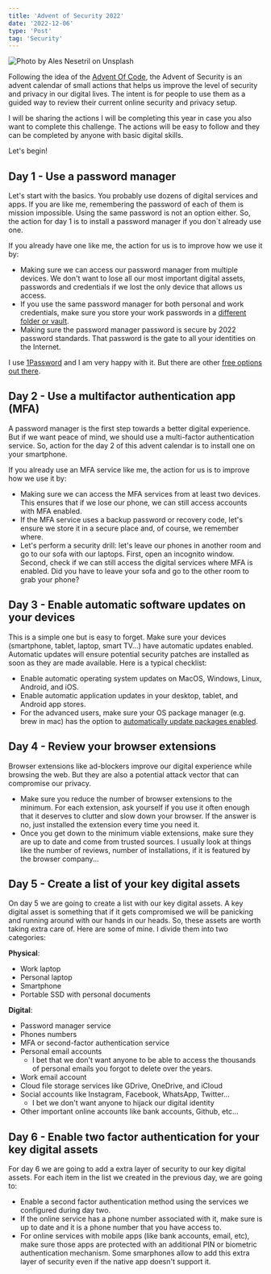 ```yaml
---
title: 'Advent of Security 2022'
date: '2022-12-06'
type: 'Post'
tag: 'Security'
---
```


![Photo by Ales Nesetril on Unsplash](/images/posts/advent-security-2022.jpeg 'Photo by Ales Nesetril on Unsplash')

Following the idea of the [Advent Of Code](https://adventofcode.com/2022/about), the Advent of Security is an advent calendar of small actions that helps us improve the level of security and privacy in our digital lives. The intent is for people to use them as a guided way to review their current online security and privacy setup.

I will be sharing the actions I will be completing this year in case you also want to complete this challenge. The actions will be easy to follow and they can be completed by anyone with basic digital skills.

Let's begin!

## Day 1 - Use a password manager

Let's start with the basics. You probably use dozens of digital services and apps. If you are like me, remembering the password of each of them is mission impossible. Using the same password is not an option either. So, the action for day 1 is to install a password manager if you don´t already use one.

If you already have one like me, the action for us is to improve how we use it by:

-   Making sure we can access our password manager from multiple devices. We don't want to lose all our most important digital assets, passwords and credentials if we lost the only device that allows us access.
-   If you use the same password manager for both personal and work credentials, make sure you store your work passwords in a [different folder or vault](https://www.youtube.com/watch?v=i8esgZ7Kyrg).
-   Making sure the password manager password is secure by 2022 password standards. That password is the gate to all your identities on the Internet.

I use [1Password](https://1password.com/) and I am very happy with it. But there are other [free options out there](https://cybernews.com/best-password-managers/free-password-managers/).

## Day 2 - Use a multifactor authentication app (MFA)

A password manager is the first step towards a better digital experience. But if we want peace of mind, we should use a multi-factor authentication service. So, action for the day 2 of this advent calendar is to install one on your smartphone.

If you already use an MFA service like me, the action for us is to improve how we use it by:

-   Making sure we can access the MFA services from at least two devices. This ensures that if we lose our phone, we can still access accounts with MFA enabled.
-   If the MFA service uses a backup password or recovery code, let's ensure we store it in a secure place and, of course, we remember where.
-   Let's perform a security drill: let's leave our phones in another room and go to our sofa with our laptops. First, open an incognito window. Second, check if we can still access the digital services where MFA is enabled. Did you have to leave your sofa and go to the other room to grab your phone?

## Day 3 - Enable automatic software updates on your devices

This is a simple one but is easy to forget. Make sure your devices (smartphone, tablet, laptop, smart TV...) have automatic updates enabled. Automatic updates will ensure potential security patches are installed as soon as they are made available. Here is a typical checklist:

-   Enable automatic operating system updates on MacOS, Windows, Linux, Android, and iOS.
-   Enable automatic application updates in your desktop, tablet, and Android app stores.
-   For the advanced users, make sure your OS package manager (e.g. brew in mac) has the option to [automatically update packages enabled](https://github.com/Homebrew/homebrew-autoupdate).

## Day 4 - Review your browser extensions

Browser extensions like ad-blockers improve our digital experience while browsing the web. But they are also a potential attack vector that can compromise our privacy.

-   Make sure you reduce the number of browser extensions to the minimum. For each extension, ask yourself if you use it often enough that it deserves to clutter and slow down your browser. If the answer is no, just installed the extension every time you need it.
-   Once you get down to the minimum viable extensions, make sure they are up to date and come from trusted sources. I usually look at things like the number of reviews, number of installations, if it is featured by the browser company...

## Day 5 - Create a list of your key digital assets

On day 5 we are going to create a list with our key digital assets. A key digital asset is something that if it gets compromised we will be panicking and running around with our hands in our heads. So, these assets are worth taking extra care of. Here are some of mine. I divide them into two categories:

**Physical**:

-   Work laptop
-   Personal laptop
-   Smartphone
-   Portable SSD with personal documents

**Digital**:

-   Password manager service
-   Phones numbers
-   MFA or second-factor authentication service
-   Personal email accounts
    -   I bet that we don't want anyone to be able to access the thousands of personal emails you forgot to delete over the years.
-   Work email account
-   Cloud file storage services like GDrive, OneDrive, and iCloud
-   Social accounts like Instagram, Facebook, WhatsApp, Twitter...
    -   I bet we don't want anyone to hijack our digital identity
-   Other important online accounts like bank accounts, Github, etc...

## Day 6 - Enable two factor authentication for your key digital assets

For day 6 we are going to add a extra layer of security to our key digital assets. For each item in the list we created in the previous day, we are going to:

-   Enable a second factor authentication method using the services we configured during day two.
-   If the online service has a phone number associated with it, make sure is up to date and it is a phone number that you have access to.
-   For online services with mobile apps (like bank accounts, email, etc), make sure those apps are protected with an additional PIN or biometric authentication mechanism. Some smarphones allow to add this extra layer of security even if the native app doesn't support it.
